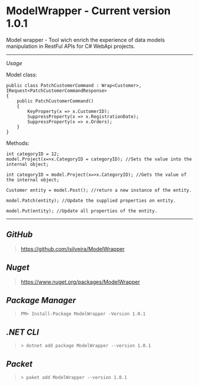 # ModelWrapper - Current version 1.0.1

Model wrapper - Tool wich enrich the experience of data models manipulation in RestFul APIs for C# WebApi projects.
____
*Usage*

Model class:
```
public class PatchCustomerCommand : Wrap<Customer>, IRequest<PatchCustomerCommandResponse>
{
    public PatchCustomerCommand()
    {
        KeyProperty(x => x.CustomerID);
        SuppressProperty(x => x.RegistrationDate);
        SuppressProperty(x => x.Orders);
    }
}
```
Methods:

```
int categoryID = 12;
model.Project(x=>x.CategoryID = categoryID); //Sets the value into the internal object;
```

```
int categoryID = model.Project(x=>x.CategoryID); //Gets the value of the internal object;
```

```
Customer entity = model.Post(); //return a new instance of the entity.
```
```
model.Patch(entity); //Update the supplied properties on entity.
```
```
model.Put(entity); //Update all properties of the entity.
```
____
*GitHub*
----
> https://github.com/isilveira/ModelWrapper

*Nuget*
----
> https://www.nuget.org/packages/ModelWrapper

*Package Manager*
----
> ```PM> Install-Package ModelWrapper -Version 1.0.1```

*.NET CLI*
----
> ```> dotnet add package ModelWrapper --version 1.0.1```

*Packet*
----
> ```> paket add ModelWrapper --version 1.0.1```
